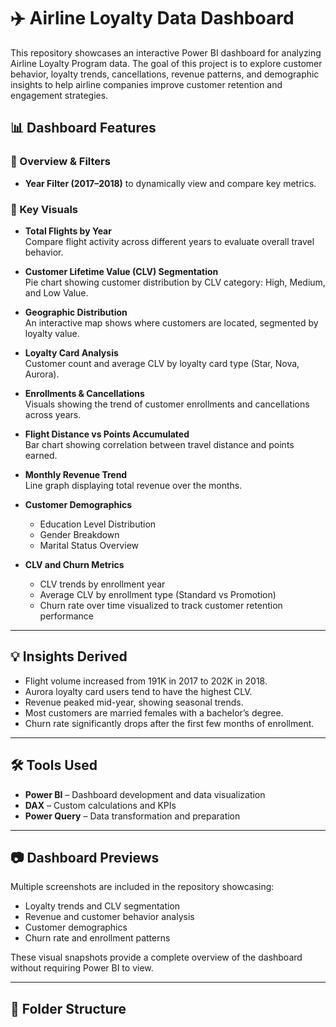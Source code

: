 # ✈️ Airline Loyalty Data Dashboard

This repository showcases an interactive Power BI dashboard for analyzing Airline Loyalty Program data. The goal of this project is to explore customer behavior, loyalty trends, cancellations, revenue patterns, and demographic insights to help airline companies improve customer retention and engagement strategies.

## 📊 Dashboard Features

### 🧭 Overview & Filters
- **Year Filter (2017–2018)** to dynamically view and compare key metrics.

### 🧮 Key Visuals
- **Total Flights by Year**  
  Compare flight activity across different years to evaluate overall travel behavior.

- **Customer Lifetime Value (CLV) Segmentation**  
  Pie chart showing customer distribution by CLV category: High, Medium, and Low Value.

- **Geographic Distribution**  
  An interactive map shows where customers are located, segmented by loyalty value.

- **Loyalty Card Analysis**  
  Customer count and average CLV by loyalty card type (Star, Nova, Aurora).

- **Enrollments & Cancellations**  
  Visuals showing the trend of customer enrollments and cancellations across years.

- **Flight Distance vs Points Accumulated**  
  Bar chart showing correlation between travel distance and points earned.

- **Monthly Revenue Trend**  
  Line graph displaying total revenue over the months.

- **Customer Demographics**  
  - Education Level Distribution  
  - Gender Breakdown  
  - Marital Status Overview

- **CLV and Churn Metrics**  
  - CLV trends by enrollment year  
  - Average CLV by enrollment type (Standard vs Promotion)  
  - Churn rate over time visualized to track customer retention performance

---

## 💡 Insights Derived
- Flight volume increased from 191K in 2017 to 202K in 2018.
- Aurora loyalty card users tend to have the highest CLV.
- Revenue peaked mid-year, showing seasonal trends.
- Most customers are married females with a bachelor’s degree.
- Churn rate significantly drops after the first few months of enrollment.

---

## 🛠️ Tools Used
- **Power BI** – Dashboard development and data visualization  
- **DAX** – Custom calculations and KPIs  
- **Power Query** – Data transformation and preparation  

---

## 📷 Dashboard Previews

Multiple screenshots are included in the repository showcasing:
- Loyalty trends and CLV segmentation  
- Revenue and customer behavior analysis  
- Customer demographics  
- Churn rate and enrollment patterns  

These visual snapshots provide a complete overview of the dashboard without requiring Power BI to view.

---

## 📂 Folder Structure

